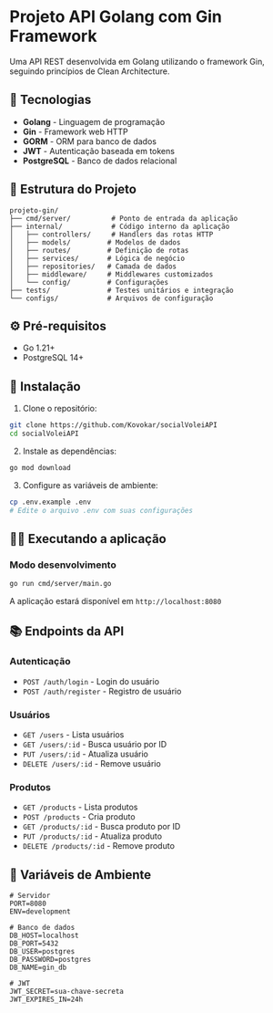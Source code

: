 # Projeto API Golang com Gin Framework

Uma API REST desenvolvida em Golang utilizando o framework Gin, seguindo princípios de Clean Architecture.

## 🚀 Tecnologias

- **Golang** - Linguagem de programação
- **Gin** - Framework web HTTP
- **GORM** - ORM para banco de dados
- **JWT** - Autenticação baseada em tokens
- **PostgreSQL** - Banco de dados relacional
<!-- - **Docker** - Containerização -->

## 📁 Estrutura do Projeto

```
projeto-gin/
├── cmd/server/          # Ponto de entrada da aplicação
├── internal/            # Código interno da aplicação
│   ├── controllers/     # Handlers das rotas HTTP
│   ├── models/         # Modelos de dados
│   ├── routes/         # Definição de rotas
│   ├── services/       # Lógica de negócio
│   ├── repositories/   # Camada de dados
│   ├── middleware/     # Middlewares customizados
│   └── config/         # Configurações
├── tests/              # Testes unitários e integração
└── configs/            # Arquivos de configuração
```

## ⚙️ Pré-requisitos

- Go 1.21+
- PostgreSQL 14+
<!-- - Docker (opcional) -->

## 🔧 Instalação

1. Clone o repositório:
```bash
git clone https://github.com/Kovokar/socialVoleiAPI
cd socialVoleiAPI
```

2. Instale as dependências:
```bash
go mod download
```

3. Configure as variáveis de ambiente:
```bash
cp .env.example .env
# Edite o arquivo .env com suas configurações
```

## 🏃‍♂️ Executando a aplicação

### Modo desenvolvimento
```bash
go run cmd/server/main.go
```

<!-- ### Com Docker
```bash
docker-compose up -d
``` -->

<!-- ### Usando Makefile
```bash
make run
``` -->

A aplicação estará disponível em `http://localhost:8080`

## 📚 Endpoints da API

### Autenticação
- `POST /auth/login` - Login do usuário
- `POST /auth/register` - Registro de usuário

### Usuários
- `GET /users` - Lista usuários
- `GET /users/:id` - Busca usuário por ID
- `PUT /users/:id` - Atualiza usuário
- `DELETE /users/:id` - Remove usuário

### Produtos
- `GET /products` - Lista produtos
- `POST /products` - Cria produto
- `GET /products/:id` - Busca produto por ID
- `PUT /products/:id` - Atualiza produto
- `DELETE /products/:id` - Remove produto

<!-- ## 🧪 Testes

Execute todos os testes:
```bash
make test
```

Testes com coverage:
```bash
make test-coverage
```

## 📝 Comandos Make

```bash
make run          # Executa a aplicação
make build        # Compila a aplicação
make test         # Executa testes
make migrate      # Executa migrações
make seed         # Popula banco com dados de teste
make docker-build # Constrói imagem Docker
make clean        # Limpa arquivos temporários
``` -->

## 🌱 Variáveis de Ambiente

```env
# Servidor
PORT=8080
ENV=development

# Banco de dados
DB_HOST=localhost
DB_PORT=5432
DB_USER=postgres
DB_PASSWORD=postgres
DB_NAME=gin_db

# JWT
JWT_SECRET=sua-chave-secreta
JWT_EXPIRES_IN=24h

```

<!-- ## 🐳 Docker

Para executar com Docker Compose:

```bash
docker-compose up -d
```

Isso irá subir:
- Aplicação Golang na porta 8080
- PostgreSQL na porta 5432
- Redis na porta 6379

## 🤝 Contribuindo

1. Faça um fork do projeto
2. Crie uma branch para sua feature (`git checkout -b feature/nova-feature`)
3. Commit suas mudanças (`git commit -am 'Adiciona nova feature'`)
4. Push para a branch (`git push origin feature/nova-feature`)
5. Abra um Pull Request

## 📄 Licença

Este projeto está sob a licença MIT. Veja o arquivo [LICENSE](LICENSE) para mais detalhes.

## 👨‍💻 Autor

Seu Nome - [@seuusuario](https://github.com/seuusuario)

---

⭐ Se este projeto te ajudou, considere dar uma estrela! -->